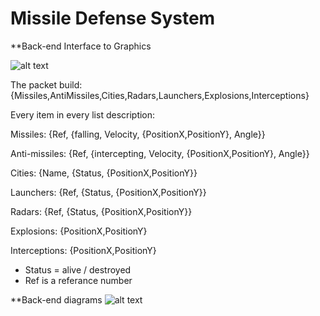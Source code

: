 # Missile Defense System

**Back-end Interface to Graphics


![alt text](https://i.imgur.com/Nf6f7w4.jpg)





The packet build: {Missiles,AntiMissiles,Cities,Radars,Launchers,Explosions,Interceptions}

Every item in every list description:

Missiles: {Ref, {falling, Velocity, {PositionX,PositionY}, Angle}}

Anti-missiles: {Ref, {intercepting, Velocity, {PositionX,PositionY}, Angle}}

Cities: {Name, {Status, {PositionX,PositionY}}

Launchers: {Ref, {Status, {PositionX,PositionY}}

Radars: {Ref, {Status, {PositionX,PositionY}}

Explosions: {PositionX,PositionY}

Interceptions: {PositionX,PositionY}

* Status = alive / destroyed
* Ref is a referance number



**Back-end diagrams
![alt text](https://i.imgur.com/ECGi9Bq.jpg)
